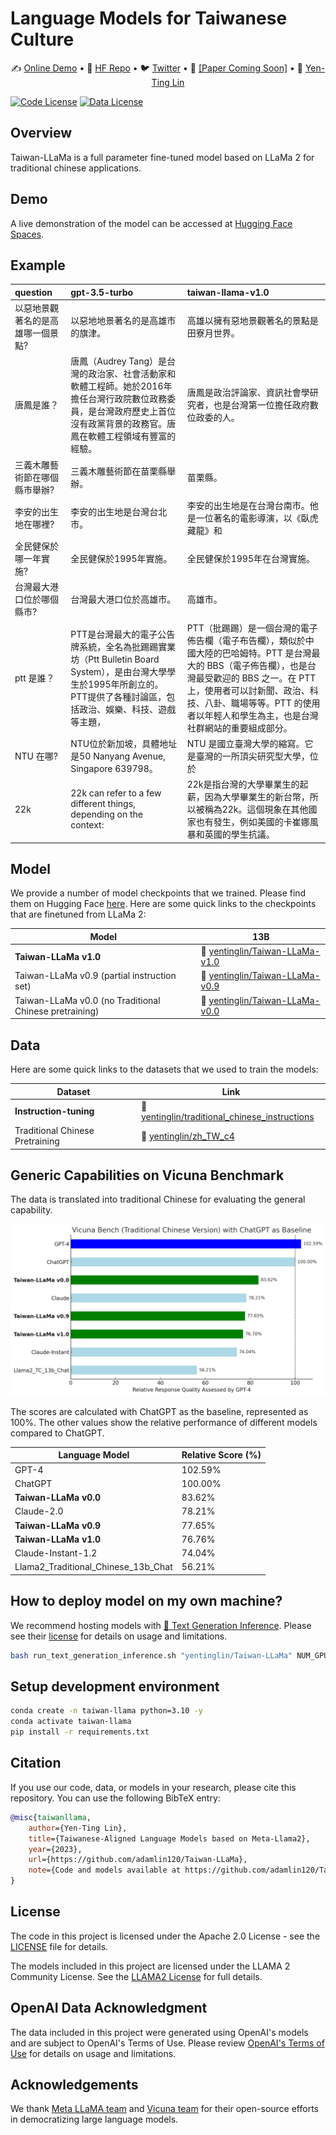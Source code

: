 # Language Models for Taiwanese Culture

<p align="center">
✍️ <a href="https://huggingface.co/spaces/yentinglin/Taiwan-LLaMa2" target="_blank">Online Demo</a>  
•
🤗 <a href="https://huggingface.co/yentinglin" target="_blank">HF Repo</a> • 🐦 <a href="https://twitter.com/yentinglin56" target="_blank">Twitter</a> • 📃 <a href="https://arxiv.org/pdf/2305.13711.pdf" target="_blank">[Paper Coming Soon]</a>  
• 👨️ <a href="https://yentingl.com/" target="_blank">Yen-Ting Lin</a>  
</p>

[![Code License](https://img.shields.io/badge/Code%20License-Apache_2.0-green.svg)](https://github.com/tatsu-lab/stanford_alpaca/blob/main/LICENSE)
[![Data License](https://img.shields.io/badge/Data%20License-CC%20By%20NC%204.0-red.svg)](https://github.com/tatsu-lab/stanford_alpaca/blob/main/DATA_LICENSE)


## Overview
Taiwan-LLaMa is a full parameter fine-tuned model based on LLaMa 2 for traditional chinese applications.

## Demo
A live demonstration of the model can be accessed at [Hugging Face Spaces](https://huggingface.co/spaces/yentinglin/Taiwan-LLaMa2).

## Example

| question                            | gpt-3.5-turbo                                                                                                                                                                                                                                                                                                                           | taiwan-llama-v1.0                                                                                                                                                                                                                                                                                                                                      |
|:------------------------------------|:----------------------------------------------------------------------------------------------------------------------------------------------------------------------------------------------------------------------------------------------------------------------------------------------------------------------------------------|:-------------------------------------------------------------------------------------------------------------------------------------------------------------------------------------------------------------------------------------------------------------------------------------------------------------------------------------------------------|
| 以惡地景觀著名的是高雄哪一個景點?   | 以惡地地景著名的是高雄市的旗津。                                                                                                                                                                                                                                                                        | 高雄以擁有惡地景觀著名的景點是田寮月世界。                                                                                                                                                                                                                                                                                        |
| 唐鳳是誰？                          | 唐鳳（Audrey Tang）是台灣的政治家、社會活動家和軟體工程師。她於2016年擔任台灣行政院數位政務委員，是台灣政府歷史上首位沒有政黨背景的政務官。唐鳳在軟體工程領域有豐富的經驗。 | 唐鳳是政治評論家、資訊社會學研究者，也是台灣第一位擔任政府數位政委的人。                                                                                                                                                                                                                                          |
| 三義木雕藝術節在哪個縣市舉辦?       | 三義木雕藝術節在苗栗縣舉辦。                                                                                                                                                                                                                                                                                | 苗栗縣。                                                                                                                                                                                                                                                                                                                                           |
| 李安的出生地在哪裡?                 | 李安的出生地是台灣台北市。                                                                                                                                                                                                                                                                                        | 李安的出生地是在台灣台南市。他是一位著名的電影導演，以《臥虎藏龍》和                                                                                                                                                                                                                                   |
| 全民健保於哪一年實施?               | 全民健保於1995年實施。                                                                                                                                                                                                                                                                                               | 全民健保於1995年在台灣實施。                                                                                                                                                                                                                                                                                                               |
| 台灣最大港口位於哪個縣市?           | 台灣最大港口位於高雄市。                                                                                                                                                                                                                                                                                        | 高雄市。                                                                                                                                                                                                                                                                                                                                               |
| ptt 是誰？                          | PTT是台灣最大的電子公告牌系統，全名為批踢踢實業坊（Ptt Bulletin Board System），是由台灣大學學生於1995年所創立的。PTT提供了各種討論區，包括政治、娛樂、科技、遊戲等主題，                                         | PTT（批踢踢）是一個台灣的電子佈告欄（電子布告欄），類似於中國大陸的巴哈姆特。PTT 是台灣最大的 BBS（電子佈告欄），也是台灣最受歡迎的 BBS 之一。在 PTT 上，使用者可以討新聞、政治、科技、八卦、職場等等。PTT 的使用者以年輕人和學生為主，也是台灣社群網站的重要組成部分。                                                                |
| NTU 在哪?                           | NTU位於新加坡，具體地址是50 Nanyang Avenue, Singapore 639798。                                                                                                                                                                                                                                                            | NTU 是國立臺灣大學的縮寫。它是臺灣的一所頂尖研究型大學，位於                                                                                                                                                                                                                                                           |
| 22k                                 | 22k can refer to a few different things, depending on the context:                                                                                                                                                                                                                                                                      | 22k是指台灣的大學畢業生的起薪，因為大學畢業生的新台幣，所以被稱為22k。這個現象在其他國家也有發生，例如美國的卡崔娜風暴和英國的學生抗議。                                                                                                                                || 肉圓要不要加香菜？                  | 這是個個人口味的問題，有些人喜歡在肉圓中加入香菜，因為香菜的清香可以增添風味；而有些人則不喜歡香菜的味道，覺得它會蓋過其他食材的味道。所以要不要加香菜，可以根據個人喜好                                                               | 這是一個個人喜好的問題，有些人喜歡在肉圓裡加香菜，有些人不喜歡。在台灣，肉圓加香菜是一種常見的做法，這是一種在肉圓上加香菜的做法。然而，在其他國這是一個文化差異的問題。                                                                                                                                                         |


## Model

We provide a number of model checkpoints that we trained. Please find them on Hugging Face [here](https://huggingface.co/models?search=taiwan-llama). Here are some quick links to the checkpoints that are finetuned from LLaMa 2:

| **Model**                                              | **13B**                                                                                                                       | 
|--------------------------------------------------------|-------------------------------------------------------------------------------------------------------------------------------|
| **Taiwan-LLaMa v1.0**                                  | 🤗 <a href="https://huggingface.co/yentinglin/Taiwan-LLaMa-v1.0" target="_blank">yentinglin/Taiwan-LLaMa-v1.0</a>  | 
| Taiwan-LLaMa v0.9 (partial instruction set)            | 🤗 <a href="https://huggingface.co/yentinglin/Taiwan-LLaMa-v0.9" target="_blank">yentinglin/Taiwan-LLaMa-v0.9</a>  | 
| Taiwan-LLaMa v0.0 (no Traditional Chinese pretraining) | 🤗 <a href="https://huggingface.co/yentinglin/Taiwan-LLaMa-v0.0" target="_blank">yentinglin/Taiwan-LLaMa-v0.0</a>  | 

## Data

Here are some quick links to the datasets that we used to train the models:

| **Dataset**                     | **Link**                                                                                                                      | 
|---------------------------------|-------------------------------------------------------------------------------------------------------------------------------|
| **Instruction-tuning**      | 🤗 <a href="https://huggingface.co/datasets/yentinglin/traditional_chinese_instructions" target="_blank">yentinglin/traditional_chinese_instructions</a>                                           | 
| Traditional Chinese Pretraining | 🤗 <a href="https://huggingface.co/datasets/yentinglin/zh_TW_c4" target="_blank">yentinglin/zh_TW_c4</a>                                   | 


## Generic Capabilities on Vicuna Benchmark 

The data is translated into traditional Chinese for evaluating the general capability.


![Relative Scores Chart](./images/zhtw_vicuna_bench_chatgptbaseline.png)

The scores are calculated with ChatGPT as the baseline, represented as 100%. The other values show the relative performance of different models compared to ChatGPT.

| Language Model                      | Relative Score (%) |
|-------------------------------------|--------------------|
| GPT-4                               | 102.59%            |
| ChatGPT                             | 100.00%            |
| **Taiwan-LLaMa v0.0**               | 83.62%             |
| Claude-2.0                          | 78.21%             |
| **Taiwan-LLaMa v0.9**               | 77.65%             |
| **Taiwan-LLaMa v1.0**               | 76.76%             |
| Claude-Instant-1.2                  | 74.04%             |
| Llama2_Traditional_Chinese_13b_Chat | 56.21%             |




## How to deploy model on my own machine?
We recommend hosting models with [🤗 Text Generation Inference](https://github.com/huggingface/text-generation-inference). Please see their [license](https://github.com/huggingface/text-generation-inference/blob/main/LICENSE) for details on usage and limitations.
```bash
bash run_text_generation_inference.sh "yentinglin/Taiwan-LLaMa" NUM_GPUS DIR_TO_SAVE_MODEL PORT MAX_INPUT_LEN MODEL_MAX_LEN
```

## Setup development environment
```bash
conda create -n taiwan-llama python=3.10 -y 
conda activate taiwan-llama
pip install -r requirements.txt
```


## Citation
If you use our code, data, or models in your research, please cite this repository. You can use the following BibTeX entry:

```bibtex
@misc{taiwanllama,
    author={Yen-Ting Lin},
    title={Taiwanese-Aligned Language Models based on Meta-Llama2},
    year={2023},
    url={https://github.com/adamlin120/Taiwan-LLaMa},
    note={Code and models available at https://github.com/adamlin120/Taiwan-LLaMa},
}
```

## License
The code in this project is licensed under the Apache 2.0 License - see the [LICENSE](LICENSE) file for details.

The models included in this project are licensed under the LLAMA 2 Community License. See the [LLAMA2 License](https://github.com/facebookresearch/llama/blob/main/LICENSE) for full details.

## OpenAI Data Acknowledgment
The data included in this project were generated using OpenAI's models and are subject to OpenAI's Terms of Use. Please review [OpenAI's Terms of Use](https://openai.com/policies/terms-of-use) for details on usage and limitations.


## Acknowledgements

We thank [Meta LLaMA team](https://github.com/facebookresearch/llama) and [Vicuna team](https://github.com/lm-sys/FastChat) for their open-source efforts in democratizing large language models.
